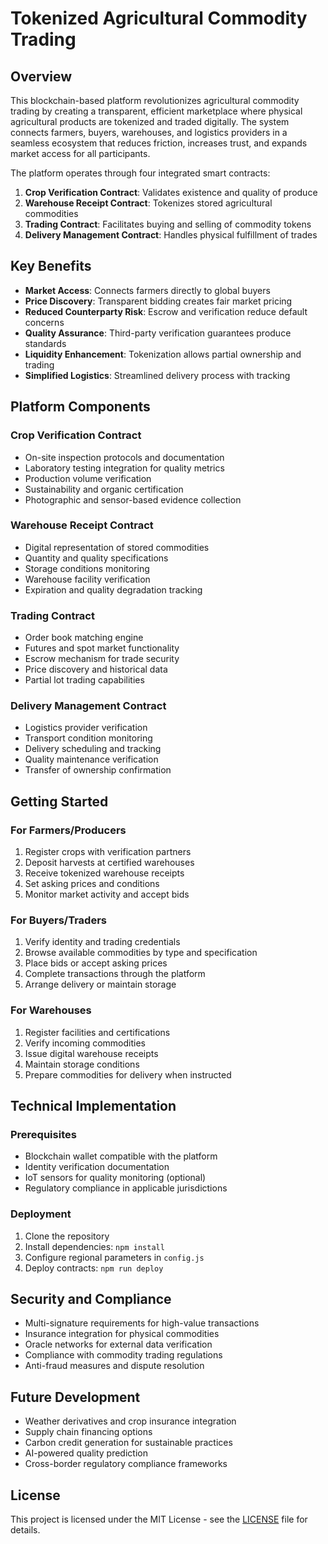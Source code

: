 # Tokenized Agricultural Commodity Trading

## Overview

This blockchain-based platform revolutionizes agricultural commodity trading by creating a transparent, efficient marketplace where physical agricultural products are tokenized and traded digitally. The system connects farmers, buyers, warehouses, and logistics providers in a seamless ecosystem that reduces friction, increases trust, and expands market access for all participants.

The platform operates through four integrated smart contracts:

1. **Crop Verification Contract**: Validates existence and quality of produce
2. **Warehouse Receipt Contract**: Tokenizes stored agricultural commodities
3. **Trading Contract**: Facilitates buying and selling of commodity tokens
4. **Delivery Management Contract**: Handles physical fulfillment of trades

## Key Benefits

- **Market Access**: Connects farmers directly to global buyers
- **Price Discovery**: Transparent bidding creates fair market pricing
- **Reduced Counterparty Risk**: Escrow and verification reduce default concerns
- **Quality Assurance**: Third-party verification guarantees produce standards
- **Liquidity Enhancement**: Tokenization allows partial ownership and trading
- **Simplified Logistics**: Streamlined delivery process with tracking

## Platform Components

### Crop Verification Contract
- On-site inspection protocols and documentation
- Laboratory testing integration for quality metrics
- Production volume verification
- Sustainability and organic certification
- Photographic and sensor-based evidence collection

### Warehouse Receipt Contract
- Digital representation of stored commodities
- Quantity and quality specifications
- Storage conditions monitoring
- Warehouse facility verification
- Expiration and quality degradation tracking

### Trading Contract
- Order book matching engine
- Futures and spot market functionality
- Escrow mechanism for trade security
- Price discovery and historical data
- Partial lot trading capabilities

### Delivery Management Contract
- Logistics provider verification
- Transport condition monitoring
- Delivery scheduling and tracking
- Quality maintenance verification
- Transfer of ownership confirmation

## Getting Started

### For Farmers/Producers
1. Register crops with verification partners
2. Deposit harvests at certified warehouses
3. Receive tokenized warehouse receipts
4. Set asking prices and conditions
5. Monitor market activity and accept bids

### For Buyers/Traders
1. Verify identity and trading credentials
2. Browse available commodities by type and specification
3. Place bids or accept asking prices
4. Complete transactions through the platform
5. Arrange delivery or maintain storage

### For Warehouses
1. Register facilities and certifications
2. Verify incoming commodities
3. Issue digital warehouse receipts
4. Maintain storage conditions
5. Prepare commodities for delivery when instructed

## Technical Implementation

### Prerequisites
- Blockchain wallet compatible with the platform
- Identity verification documentation
- IoT sensors for quality monitoring (optional)
- Regulatory compliance in applicable jurisdictions

### Deployment
1. Clone the repository
2. Install dependencies: `npm install`
3. Configure regional parameters in `config.js`
4. Deploy contracts: `npm run deploy`

## Security and Compliance

- Multi-signature requirements for high-value transactions
- Insurance integration for physical commodities
- Oracle networks for external data verification
- Compliance with commodity trading regulations
- Anti-fraud measures and dispute resolution

## Future Development

- Weather derivatives and crop insurance integration
- Supply chain financing options
- Carbon credit generation for sustainable practices
- AI-powered quality prediction
- Cross-border regulatory compliance frameworks

## License

This project is licensed under the MIT License - see the [LICENSE](LICENSE) file for details.
